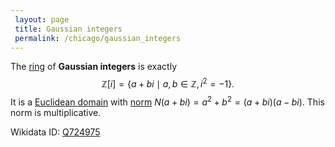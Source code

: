 ```yaml
---
 layout: page
 title: Gaussian integers
 permalink: /chicago/gaussian_integers
---
```

The [ring](https://mathgloss.github.io/MathGloss/chicago/ring) of **Gaussian integers** is exactly $$\mathbb Z[i] = \{a+bi\mid a,b\in\mathbb Z, i^2=-1\}.$$
 It is a [Euclidean domain](https://mathgloss.github.io/MathGloss/chicago/Euclidean_domain) with [norm](https://mathgloss.github.io/MathGloss/chicago/ring_norm) $N(a+bi) = a^2+b^2 = (a+bi)(a-bi)$. This norm is multiplicative.
 
Wikidata ID: [Q724975](https://www.wikidata.org/wiki/Q724975)